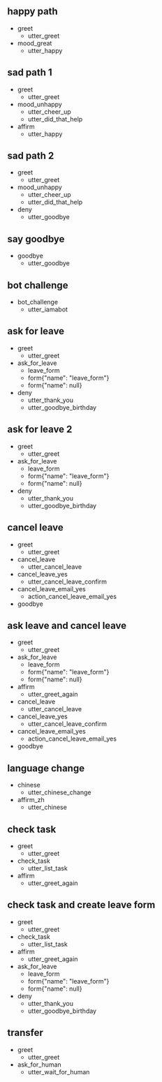 ## happy path
* greet
  - utter_greet
* mood_great
  - utter_happy

## sad path 1
* greet
  - utter_greet
* mood_unhappy
  - utter_cheer_up
  - utter_did_that_help
* affirm
  - utter_happy

## sad path 2
* greet
  - utter_greet
* mood_unhappy
  - utter_cheer_up
  - utter_did_that_help
* deny
  - utter_goodbye

## say goodbye
* goodbye
  - utter_goodbye

## bot challenge
* bot_challenge
  - utter_iamabot

## ask for leave
* greet
    - utter_greet
* ask_for_leave
    - leave_form
    - form{"name": "leave_form"}
    - form{"name": null}
* deny
    - utter_thank_you
    - utter_goodbye_birthday

## ask for leave 2
* greet
    - utter_greet
* ask_for_leave
    - leave_form
    - form{"name": "leave_form"}
    - form{"name": null}
* deny
    - utter_thank_you
    - utter_goodbye_birthday

## cancel leave
* greet
  - utter_greet
* cancel_leave
  - utter_cancel_leave
* cancel_leave_yes
  - utter_cancel_leave_confirm
* cancel_leave_email_yes
  - action_cancel_leave_email_yes
* goodbye

## ask leave and cancel leave
* greet
    - utter_greet
* ask_for_leave
    - leave_form
    - form{"name": "leave_form"}
    - form{"name": null}
* affirm
    - utter_greet_again
* cancel_leave
  - utter_cancel_leave
* cancel_leave_yes
  - utter_cancel_leave_confirm
* cancel_leave_email_yes
  - action_cancel_leave_email_yes
* goodbye

## language change
* chinese
  - utter_chinese_change
* affirm_zh
  - utter_chinese

## check task
* greet
  - utter_greet
* check_task
  - utter_list_task
* affirm
  - utter_greet_again

## check task and create leave form
* greet
  - utter_greet
* check_task
  - utter_list_task
* affirm
  - utter_greet_again
* ask_for_leave
    - leave_form
    - form{"name": "leave_form"}
    - form{"name": null}
* deny
    - utter_thank_you
    - utter_goodbye_birthday

## transfer
* greet
  - utter_greet
* ask_for_human
  - utter_wait_for_human